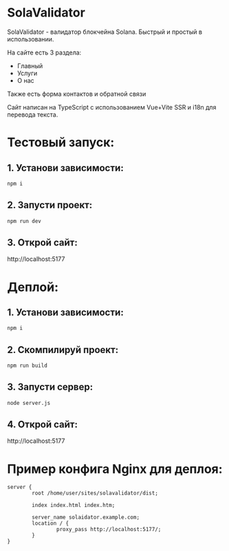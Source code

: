 # SolaValidator

SolaValidator - валидатор блокчейна Solana. Быстрый и простый в использовании.

На сайте есть 3 раздела: 
- Главный
- Услуги
- О нас 

Также есть форма контактов и обратной связи

Сайт написан на TypeScript с использованием Vue+Vite SSR и i18n для перевода текста.

# Тестовый запуск:

## 1. Установи зависимости:

```bash
npm i
```

## 2. Запусти проект:

```bash
npm run dev
```

## 3. Открой сайт:

http://localhost:5177

# Деплой:

## 1. Установи зависимости:

```bash
npm i
```

## 2. Скомпилируй проект:

```bash
npm run build
```

## 3. Запусти сервер:

```bash
node server.js
```

## 4. Открой сайт:

http://localhost:5177

# Пример конфига Nginx для деплоя:

```nginx
server {
        root /home/user/sites/solavalidator/dist;

        index index.html index.htm;

        server_name solaidator.example.com;
        location / {
                proxy_pass http://localhost:5177/;
        }
}
```